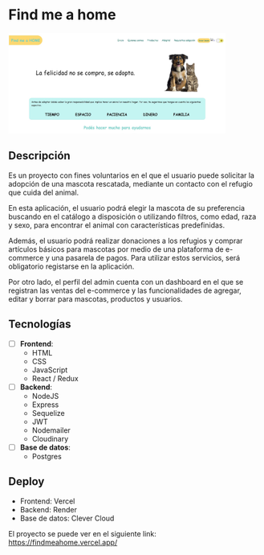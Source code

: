 # Find me a home

<p align="left">
  <img height="200" src="./findmeahome.JPG" />
</p>


## Descripción

Es un proyecto con fines voluntarios en el que el usuario puede solicitar la adopción de una mascota rescatada, mediante un contacto con el refugio que cuida del animal.

En esta aplicación, el usuario podrá elegir la mascota de su preferencia buscando en el catálogo a disposición o utilizando filtros, como edad, raza y sexo, para encontrar el animal con características predefinidas. 

Además, el usuario podrá realizar donaciones a los refugios y comprar artículos básicos para mascotas por medio de una plataforma de e-commerce y una pasarela de pagos. Para utilizar estos servicios, será obligatorio registarse en la aplicación.

Por otro lado, el perfil del admin cuenta con un dashboard en el que se registran las ventas del e-commerce y las funcionalidades de agregar, editar y borrar para mascotas, productos y usuarios.


## Tecnologías

- [ ] __Frontend__:
  - HTML
  - CSS
  - JavaScript
  - React / Redux
- [ ] __Backend__:
  - NodeJS
  - Express
  - Sequelize
  - JWT
  - Nodemailer
  - Cloudinary
- [ ] __Base de datos__:
  - Postgres


## Deploy

- Frontend: Vercel
- Backend: Render
- Base de datos: Clever Cloud

El proyecto se puede ver en el siguiente link: https://findmeahome.vercel.app/